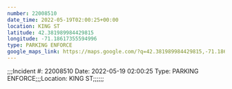 ```yaml
---
number: 22008510
date_time: 2022-05-19T02:00:25+00:00
location: KING ST
latitude: 42.381989984429815
longitude: -71.18617355594996
type: PARKING ENFORCE
google_maps_link: https://maps.google.com/?q=42.381989984429815,-71.18617355594996
---
```


;;;Incident #: 22008510  Date: 2022-05-19 02:00:25   Type: PARKING ENFORCE;;;Location: KING ST;;;;;;

